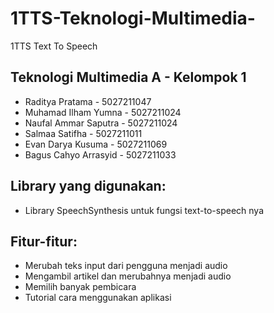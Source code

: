 # 1TTS-Teknologi-Multimedia-
1TTS Text To Speech

## Teknologi Multimedia A - Kelompok 1
- Raditya Pratama - 5027211047
- Muhamad Ilham Yumna - 5027211024
- Naufal Ammar Saputra - 5027211024
- Salmaa Satifha - 5027211011
- Evan Darya Kusuma - 5027211069
- Bagus Cahyo Arrasyid - 5027211033

## Library yang digunakan:
- Library SpeechSynthesis untuk fungsi text-to-speech nya

## Fitur-fitur:
- Merubah teks input dari pengguna menjadi audio
- Mengambil artikel dan merubahnya menjadi audio
- Memilih banyak pembicara
- Tutorial cara menggunakan aplikasi
